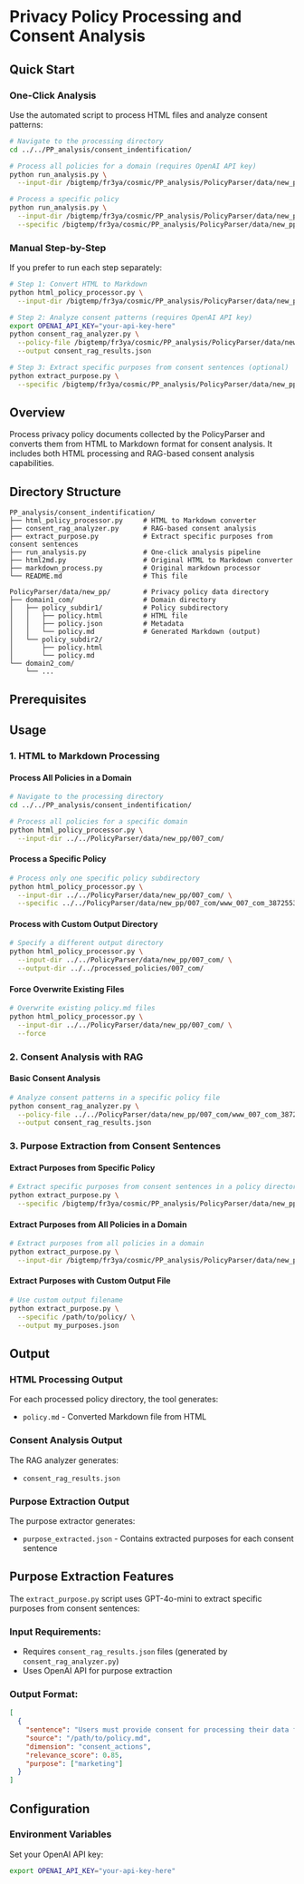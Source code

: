 # Privacy Policy Processing and Consent Analysis 

## Quick Start

### One-Click Analysis
Use the automated script to process HTML files and analyze consent patterns:

```bash
# Navigate to the processing directory
cd ../../PP_analysis/consent_indentification/

# Process all policies for a domain (requires OpenAI API key)
python run_analysis.py \
  --input-dir /bigtemp/fr3ya/cosmic/PP_analysis/PolicyParser/data/new_pp/007_com/

# Process a specific policy
python run_analysis.py \
  --input-dir /bigtemp/fr3ya/cosmic/PP_analysis/PolicyParser/data/new_pp/007_com/ \
  --specific /bigtemp/fr3ya/cosmic/PP_analysis/PolicyParser/data/new_pp/007_com/www_007_com_3872553642/
```

### Manual Step-by-Step
If you prefer to run each step separately:

```bash
# Step 1: Convert HTML to Markdown
python html_policy_processor.py \
  --input-dir /bigtemp/fr3ya/cosmic/PP_analysis/PolicyParser/data/new_pp/007_com/

# Step 2: Analyze consent patterns (requires OpenAI API key)
export OPENAI_API_KEY="your-api-key-here"
python consent_rag_analyzer.py \
  --policy-file /bigtemp/fr3ya/cosmic/PP_analysis/PolicyParser/data/new_pp/007_com/www_007_com_3872553642/policy.md \
  --output consent_rag_results.json

# Step 3: Extract specific purposes from consent sentences (optional)
python extract_purpose.py \
  --specific /bigtemp/fr3ya/cosmic/PP_analysis/PolicyParser/data/new_pp/007_com/www_007_com_3872553642/
```

## Overview

Process privacy policy documents collected by the PolicyParser and converts them from HTML to Markdown format for consent analysis. It includes both HTML processing and RAG-based consent analysis capabilities.

## Directory Structure

```
PP_analysis/consent_indentification/
├── html_policy_processor.py     # HTML to Markdown converter
├── consent_rag_analyzer.py      # RAG-based consent analysis
├── extract_purpose.py           # Extract specific purposes from consent sentences
├── run_analysis.py              # One-click analysis pipeline
├── html2md.py                   # Original HTML to Markdown converter
├── markdown_process.py          # Original markdown processor
└── README.md                    # This file

PolicyParser/data/new_pp/        # Privacy policy data directory
├── domain1_com/                 # Domain directory
│   ├── policy_subdir1/          # Policy subdirectory
│   │   ├── policy.html          # HTML file
│   │   ├── policy.json          # Metadata
│   │   └── policy.md            # Generated Markdown (output)
│   └── policy_subdir2/
│       ├── policy.html
│       └── policy.md
└── domain2_com/
    └── ...
```

## Prerequisites

## Usage

### 1. HTML to Markdown Processing

#### Process All Policies in a Domain
```bash
# Navigate to the processing directory
cd ../../PP_analysis/consent_indentification/

# Process all policies for a specific domain
python html_policy_processor.py \
  --input-dir ../../PolicyParser/data/new_pp/007_com/
```

#### Process a Specific Policy
```bash
# Process only one specific policy subdirectory
python html_policy_processor.py \
  --input-dir ../../PolicyParser/data/new_pp/007_com/ \
  --specific ../../PolicyParser/data/new_pp/007_com/www_007_com_3872553642/
```

#### Process with Custom Output Directory
```bash
# Specify a different output directory
python html_policy_processor.py \
  --input-dir ../../PolicyParser/data/new_pp/007_com/ \
  --output-dir ../../processed_policies/007_com/
```

#### Force Overwrite Existing Files
```bash
# Overwrite existing policy.md files
python html_policy_processor.py \
  --input-dir ../../PolicyParser/data/new_pp/007_com/ \
  --force
```

### 2. Consent Analysis with RAG

#### Basic Consent Analysis
```bash
# Analyze consent patterns in a specific policy file
python consent_rag_analyzer.py \
  --policy-file ../../PolicyParser/data/new_pp/007_com/www_007_com_3872553642/policy.md \
  --output consent_rag_results.json
```

### 3. Purpose Extraction from Consent Sentences

#### Extract Purposes from Specific Policy
```bash
# Extract specific purposes from consent sentences in a policy directory
python extract_purpose.py \
  --specific /bigtemp/fr3ya/cosmic/PP_analysis/PolicyParser/data/new_pp/007_com/www_007_com_3872553642/
```

#### Extract Purposes from All Policies in a Domain
```bash
# Extract purposes from all policies in a domain
python extract_purpose.py \
  --input-dir /bigtemp/fr3ya/cosmic/PP_analysis/PolicyParser/data/new_pp/007_com/
```

#### Extract Purposes with Custom Output File
```bash
# Use custom output filename
python extract_purpose.py \
  --specific /path/to/policy/ \
  --output my_purposes.json
```

## Output

### HTML Processing Output
For each processed policy directory, the tool generates:
- `policy.md` - Converted Markdown file from HTML

### Consent Analysis Output
The RAG analyzer generates:
- `consent_rag_results.json`

### Purpose Extraction Output
The purpose extractor generates:
- `purpose_extracted.json` - Contains extracted purposes for each consent sentence

## Purpose Extraction Features

The `extract_purpose.py` script uses GPT-4o-mini to extract specific purposes from consent sentences:

### Input Requirements:
- Requires `consent_rag_results.json` files (generated by `consent_rag_analyzer.py`)
- Uses OpenAI API for purpose extraction

### Output Format:
```json
[
  {
    "sentence": "Users must provide consent for processing their data for marketing purposes",
    "source": "/path/to/policy.md",
    "dimension": "consent_actions",
    "relevance_score": 0.85,
    "purpose": ["marketing"]
  }
]
```

## Configuration

### Environment Variables
Set your OpenAI API key:
```bash
export OPENAI_API_KEY="your-api-key-here"
```
